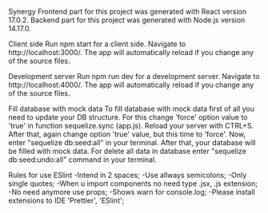 Synergy
Frontend part for this project was generated with React version 17.0.2. Backend part for this project was generated with Node.js version 14.17.0.

Client side
Run npm start for a client side. Navigate to http://localhost:3000/. The app will automatically reload if you change any of the source files.

Development server
Run npm run dev for a development server. Navigate to http://localhost:4000/. The app will automatically reload if you change any of the source files.

Fill database with mock data
To fill database with mock data first of all you need to update your DB structure. For this change 'force' option value to 'true' in function sequelize.sync (app.js). Reload your server with CTRL+S. After that, again change option 'true' value, but this time to 'force'. Now, enter "sequelize db:seed:all" in your terminal. After that, your database will be filled with mock data. For delete all data in database enter "sequelize db:seed:undo:all" command in your terminal.

Rules for use ESlint
-Intend in 2 spaces; -Use allways semicolons; -Only single quotes; -When u import components no need type .jsx, .js extension; -No need anymore use props; -Shows warn for console.log; -Please install extensions to IDE 'Prettier', 'ESlint';
